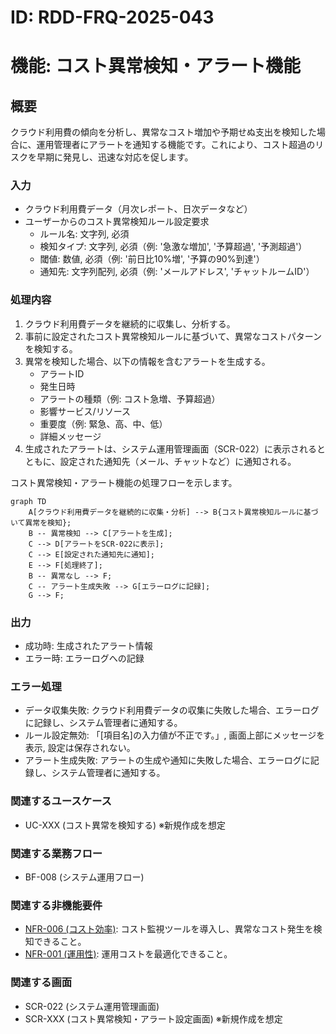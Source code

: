 # ID: RDD-FRQ-2025-043

# 機能: コスト異常検知・アラート機能

## 概要

クラウド利用費の傾向を分析し、異常なコスト増加や予期せぬ支出を検知した場合に、運用管理者にアラートを通知する機能です。これにより、コスト超過のリスクを早期に発見し、迅速な対応を促します。

### 入力

- クラウド利用費データ（月次レポート、日次データなど）
- ユーザーからのコスト異常検知ルール設定要求
  - ルール名: 文字列, 必須
  - 検知タイプ: 文字列, 必須（例: '急激な増加', '予算超過', '予測超過'）
  - 閾値: 数値, 必須（例: '前日比10%増', '予算の90%到達'）
  - 通知先: 文字列配列, 必須（例: 'メールアドレス', 'チャットルームID'）

### 処理内容

1. クラウド利用費データを継続的に収集し、分析する。
1. 事前に設定されたコスト異常検知ルールに基づいて、異常なコストパターンを検知する。
1. 異常を検知した場合、以下の情報を含むアラートを生成する。
   - アラートID
   - 発生日時
   - アラートの種類（例: コスト急増、予算超過）
   - 影響サービス/リソース
   - 重要度（例: 緊急、高、中、低）
   - 詳細メッセージ
1. 生成されたアラートは、システム運用管理画面（SCR-022）に表示されるとともに、設定された通知先（メール、チャットなど）に通知される。

コスト異常検知・アラート機能の処理フローを示します。

```mermaid
graph TD
    A[クラウド利用費データを継続的に収集・分析] --> B{コスト異常検知ルールに基づいて異常を検知};
    B -- 異常検知 --> C[アラートを生成];
    C --> D[アラートをSCR-022に表示];
    C --> E[設定された通知先に通知];
    E --> F[処理終了];
    B -- 異常なし --> F;
    C -- アラート生成失敗 --> G[エラーログに記録];
    G --> F;
```

### 出力

- 成功時: 生成されたアラート情報
- エラー時: エラーログへの記録

### エラー処理

- データ収集失敗: クラウド利用費データの収集に失敗した場合、エラーログに記録し、システム管理者に通知する。
- ルール設定無効: 「[項目名]の入力値が不正です。」, 画面上部にメッセージを表示, 設定は保存されない。
- アラート生成失敗: アラートの生成や通知に失敗した場合、エラーログに記録し、システム管理者に通知する。

### 関連するユースケース

- UC-XXX (コスト異常を検知する) ※新規作成を想定

### 関連する業務フロー

- BF-008 (システム運用フロー)

### 関連する非機能要件

- [NFR-006 (コスト効率)](../non-functional-requirements/nfr-006-cost-efficiency.md): コスト監視ツールを導入し、異常なコスト発生を検知できること。
- [NFR-001 (運用性)](../non-functional-requirements/nfr-001-operability.md): 運用コストを最適化できること。

### 関連する画面

- SCR-022 (システム運用管理画面)
- SCR-XXX (コスト異常検知・アラート設定画面) ※新規作成を想定
